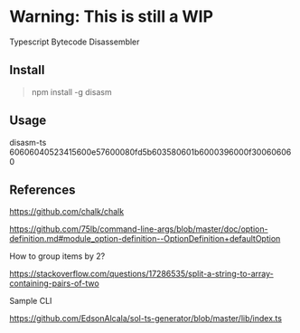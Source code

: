 # Warning: This is still a WIP 

Typescript Bytecode Disassembler

## Install

> npm install -g disasm

## Usage

disasm-ts 60606040523415600e57600080fd5b603580601b6000396000f300606060

## References

https://github.com/chalk/chalk

https://github.com/75lb/command-line-args/blob/master/doc/option-definition.md#module_option-definition--OptionDefinition+defaultOption

How to group items by 2?

https://stackoverflow.com/questions/17286535/split-a-string-to-array-containing-pairs-of-two

Sample CLI

https://github.com/EdsonAlcala/sol-ts-generator/blob/master/lib/index.ts
